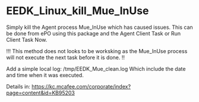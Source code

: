 # EEDK_Linux_kill_Mue_InUse
Simply kill the Agent process Mue_InUse which has caused issues. This can be done from ePO using this package and the Agent Client Task or Run Client Task Now. 

!!! This method does not looks to be worksking as the Mue_InUse process will not execute the next task before it is done. !!

Add a simple local log: /tmp/EEDK_Mue_clean.log
Which include the date and time when it was executed.

Details in: https://kc.mcafee.com/corporate/index?page=content&id=KB95203
